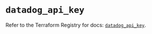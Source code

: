 # `datadog_api_key`

Refer to the Terraform Registry for docs: [`datadog_api_key`](https://registry.terraform.io/providers/datadog/datadog/3.36.1/docs/resources/api_key).
